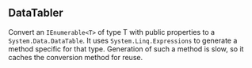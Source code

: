 DataTabler
----------

Convert an `IEnumerable<T>` of type T with public properties to a `System.Data.DataTable`. It uses `System.Linq.Expressions` to generate a method specific for that type. Generation of such a method is slow, so it caches the conversion method for reuse.
